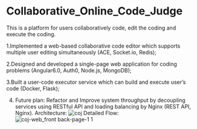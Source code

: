 # Collaborative_Online_Code_Judge
This is a platform for users collaboratively code, edit the coding and execute the coding.

1.Implemented a web-based collaborative code editor which supports multiple user editing simultaneously
(ACE, Socket.io, Redis);

2.Designed and developed a single-page web application for coding problems
(Angular6.0, Auth0, Node.js, MongoDB);

3.Built a user-code executor service which can build and execute user’s code
(Docker, Flask);

4. Future plan: Refactor and Improve system throughput by decoupling services using RESTful API and loading balancing by Nginx
(REST API, Nginx).
Architecture:
![coj](https://user-images.githubusercontent.com/29580346/42492785-4325f190-83cf-11e8-8786-47d14d618606.JPG)
Detailed Flow:
![coj-web_front back-page-1 1](https://user-images.githubusercontent.com/29580346/42492797-4a1d51fa-83cf-11e8-9313-01169a138d95.png)
